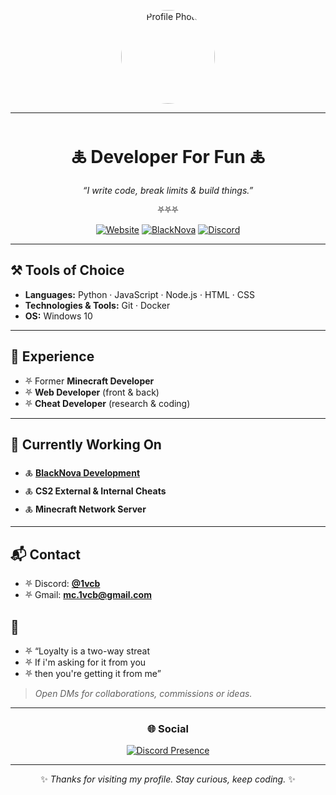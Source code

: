 <div align="center">

<img src="https://avatars.githubusercontent.com/u/143004358?s=400&u=b683973fc13fe11845695351a062a32cc87de827&v=4" 
     alt="Profile Photo" width="150" style="border-radius: 50%;" />

---

# 🜏 Developer For Fun 🜏

_“I write code, break limits & build things.”_

⛧⛧⛧  

[![Website](https://img.shields.io/badge/🌐-Website-8b5cf6?style=for-the-badge)](https://1vcb.netlify.app/)
[![BlackNova](https://img.shields.io/badge/🌐-BlackNova-23036b?style=for-the-badge)](https://dev.blacknova.cc)
[![Discord](https://img.shields.io/badge/💬-Discord-5865F2?style=for-the-badge)](https://discord.com/users/955230533137367100)

</div>

---

## ⚒️ Tools of Choice
- **Languages:** Python · JavaScript · Node.js · HTML · CSS  
- **Technologies & Tools:** Git · Docker  
- **OS:** Windows 10  

---

## 🧩 Experience
- ⛧ Former **Minecraft Developer**  
- ⛧ **Web Developer** (front & back)  
- ⛧ **Cheat Developer** (research & coding)  

---

## 🚀 Currently Working On
- 🜏 **[BlackNova Development](https://dev.blacknova.cc/)** 
- 🜏 **CS2 External & Internal Cheats**  
- 🜏 **Minecraft Network Server**  

---

## 📬 Contact
- ⛧ Discord: **[@1vcb](https://discord.com/users/955230533137367100)**  
- ⛧ Gmail: **mc.1vcb@gmail.com**  

## 🌌
- ⛧ “Loyalty is a two-way streat
- ⛧ If i'm asking for it from you
- ⛧ then you're getting it from me”


> _Open DMs for collaborations, commissions or ideas._
---
<h3 align="center">🌐 Social</h3>
<p align="center">
  <a href="https://discord.com/users/955230533137367100" target="_blank" rel="nofollow">
    <img align="center" 
         src="https://lanyard-profile-readme.vercel.app/api/955230533137367100?&animated=true&borderRadius=30px&idleMessage=Nothing..." 
         alt="Discord Presence">
  </a>
</p>


---

<div align="center">

✨ _Thanks for visiting my profile. Stay curious, keep coding._ ✨

</div>
